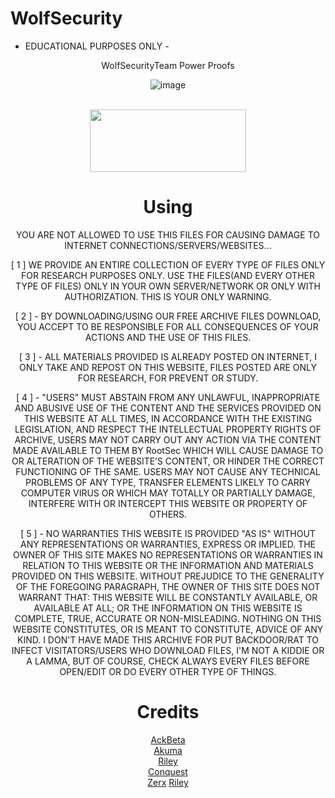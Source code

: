 # WolfSecurity

- EDUCATIONAL PURPOSES ONLY - 

<center> WolfSecurityTeam Power Proofs

![image](https://user-images.githubusercontent.com/112363866/187115080-b68a4538-90ac-446a-8205-b986d0987ef9.png)
<br>
<br>
  
<p align="center">  <a href="https://discord.gg/wolfsec"><img width="250" height="100" src="https://media.discordapp.net/attachments/1013355527725649951/1013656569738711060/download.png"></a></p>


# Using 

YOU ARE NOT ALLOWED TO USE THIS FILES FOR CAUSING DAMAGE TO INTERNET CONNECTIONS/SERVERS/WEBSITES...

[ 1 ] WE PROVIDE AN ENTIRE COLLECTION OF EVERY TYPE OF FILES ONLY FOR RESEARCH PURPOSES ONLY. USE THE FILES(AND EVERY OTHER TYPE OF FILES) ONLY IN YOUR OWN SERVER/NETWORK OR ONLY WITH AUTHORIZATION. THIS IS YOUR ONLY WARNING.

[ 2 ] - BY DOWNLOADING/USING OUR FREE ARCHIVE FILES DOWNLOAD, YOU ACCEPT TO BE RESPONSIBLE FOR ALL CONSEQUENCES OF YOUR ACTIONS AND THE USE OF THIS FILES.

[ 3 ] - ALL MATERIALS PROVIDED IS ALREADY POSTED ON INTERNET, I ONLY TAKE AND REPOST ON THIS WEBSITE, FILES POSTED ARE ONLY FOR RESEARCH, FOR PREVENT OR STUDY.

[ 4 ] - "USERS" MUST ABSTAIN FROM ANY UNLAWFUL, INAPPROPRIATE AND ABUSIVE USE OF THE CONTENT AND THE SERVICES PROVIDED ON THIS WEBSITE AT ALL TIMES, IN ACCORDANCE WITH THE EXISTING LEGISLATION, AND RESPECT THE INTELLECTUAL PROPERTY RIGHTS OF ARCHIVE, USERS MAY NOT CARRY OUT ANY ACTION VIA THE CONTENT MADE AVAILABLE TO THEM BY RootSec WHICH WILL CAUSE DAMAGE TO OR ALTERATION OF THE WEBSITE’S CONTENT, OR HINDER THE CORRECT FUNCTIONING OF THE SAME. USERS MAY NOT CAUSE ANY TECHNICAL PROBLEMS OF ANY TYPE, TRANSFER ELEMENTS LIKELY TO CARRY COMPUTER VIRUS OR WHICH MAY TOTALLY OR PARTIALLY DAMAGE, INTERFERE WITH OR INTERCEPT THIS WEBSITE OR PROPERTY OF OTHERS.

[ 5 ] - NO WARRANTIES THIS WEBSITE IS PROVIDED "AS IS" WITHOUT ANY REPRESENTATIONS OR WARRANTIES, EXPRESS OR IMPLIED. THE OWNER OF THIS SITE MAKES NO REPRESENTATIONS OR WARRANTIES IN RELATION TO THIS WEBSITE OR THE INFORMATION AND MATERIALS PROVIDED ON THIS WEBSITE. WITHOUT PREJUDICE TO THE GENERALITY OF THE FOREGOING PARAGRAPH, THE OWNER OF THIS SITE DOES NOT WARRANT THAT: THIS WEBSITE WILL BE CONSTANTLY AVAILABLE, OR AVAILABLE AT ALL; OR THE INFORMATION ON THIS WEBSITE IS COMPLETE, TRUE, ACCURATE OR NON-MISLEADING. NOTHING ON THIS WEBSITE CONSTITUTES, OR IS MEANT TO CONSTITUTE, ADVICE OF ANY KIND. I DON'T HAVE MADE THIS ARCHIVE FOR PUT BACKDOOR/RAT TO INFECT VISITATORS/USERS WHO DOWNLOAD FILES, I'M NOT A KIDDIE OR A LAMMA, BUT OF COURSE, CHECK ALWAYS EVERY FILES BEFORE OPEN/EDIT OR DO EVERY OTHER TYPE OF THINGS.

# Credits

<a href="https://www.instagram.com/ackbeta/">AckBeta</a>
<br />
<a href="https://www.instagram.com/aukma.iot/">Akuma</a>
<br />
<a href="https://www.instagram.com/fuck_qbot/">Riley</a>
<br />
<a href="https://www.instagram.com/kerasabi/">Conquest</a>
<br /> 
<a href="https://www.instagram.com/xerxessecurity/">Zerx</a>
<a href="https://www.instagram.com/fuck_qbot/">Riley</a>
